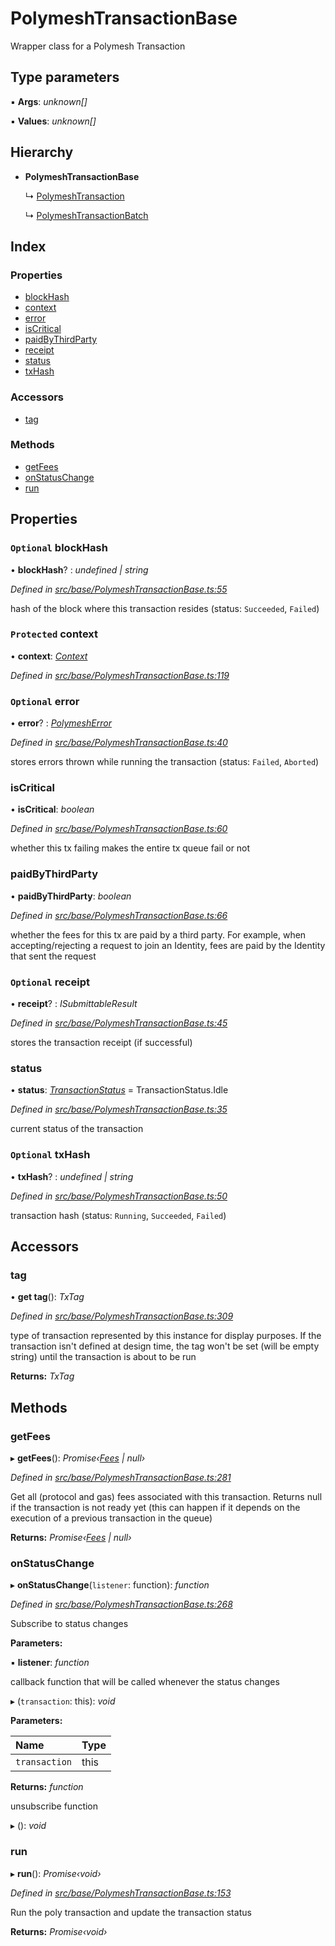 # PolymeshTransactionBase

Wrapper class for a Polymesh Transaction

## Type parameters

▪ **Args**: _unknown\[\]_

▪ **Values**: _unknown\[\]_

## Hierarchy

* **PolymeshTransactionBase**

  ↳ [PolymeshTransaction](polymeshtransaction.md)

  ↳ [PolymeshTransactionBatch](polymeshtransactionbatch.md)

## Index

### Properties

* [blockHash](polymeshtransactionbase.md#optional-blockhash)
* [context](polymeshtransactionbase.md#protected-context)
* [error](polymeshtransactionbase.md#optional-error)
* [isCritical](polymeshtransactionbase.md#iscritical)
* [paidByThirdParty](polymeshtransactionbase.md#paidbythirdparty)
* [receipt](polymeshtransactionbase.md#optional-receipt)
* [status](polymeshtransactionbase.md#status)
* [txHash](polymeshtransactionbase.md#optional-txhash)

### Accessors

* [tag](polymeshtransactionbase.md#tag)

### Methods

* [getFees](polymeshtransactionbase.md#getfees)
* [onStatusChange](polymeshtransactionbase.md#onstatuschange)
* [run](polymeshtransactionbase.md#run)

## Properties

### `Optional` blockHash

• **blockHash**? : _undefined \| string_

_Defined in_ [_src/base/PolymeshTransactionBase.ts:55_](https://github.com/PolymathNetwork/polymesh-sdk/blob/a0872cf4/src/base/PolymeshTransactionBase.ts#L55)

hash of the block where this transaction resides \(status: `Succeeded`, `Failed`\)

### `Protected` context

• **context**: [_Context_](context.md)

_Defined in_ [_src/base/PolymeshTransactionBase.ts:119_](https://github.com/PolymathNetwork/polymesh-sdk/blob/a0872cf4/src/base/PolymeshTransactionBase.ts#L119)

### `Optional` error

• **error**? : [_PolymeshError_](polymesherror.md)

_Defined in_ [_src/base/PolymeshTransactionBase.ts:40_](https://github.com/PolymathNetwork/polymesh-sdk/blob/a0872cf4/src/base/PolymeshTransactionBase.ts#L40)

stores errors thrown while running the transaction \(status: `Failed`, `Aborted`\)

### isCritical

• **isCritical**: _boolean_

_Defined in_ [_src/base/PolymeshTransactionBase.ts:60_](https://github.com/PolymathNetwork/polymesh-sdk/blob/a0872cf4/src/base/PolymeshTransactionBase.ts#L60)

whether this tx failing makes the entire tx queue fail or not

### paidByThirdParty

• **paidByThirdParty**: _boolean_

_Defined in_ [_src/base/PolymeshTransactionBase.ts:66_](https://github.com/PolymathNetwork/polymesh-sdk/blob/a0872cf4/src/base/PolymeshTransactionBase.ts#L66)

whether the fees for this tx are paid by a third party. For example, when accepting/rejecting a request to join an Identity, fees are paid by the Identity that sent the request

### `Optional` receipt

• **receipt**? : _ISubmittableResult_

_Defined in_ [_src/base/PolymeshTransactionBase.ts:45_](https://github.com/PolymathNetwork/polymesh-sdk/blob/a0872cf4/src/base/PolymeshTransactionBase.ts#L45)

stores the transaction receipt \(if successful\)

### status

• **status**: [_TransactionStatus_](../enums/transactionstatus.md) = TransactionStatus.Idle

_Defined in_ [_src/base/PolymeshTransactionBase.ts:35_](https://github.com/PolymathNetwork/polymesh-sdk/blob/a0872cf4/src/base/PolymeshTransactionBase.ts#L35)

current status of the transaction

### `Optional` txHash

• **txHash**? : _undefined \| string_

_Defined in_ [_src/base/PolymeshTransactionBase.ts:50_](https://github.com/PolymathNetwork/polymesh-sdk/blob/a0872cf4/src/base/PolymeshTransactionBase.ts#L50)

transaction hash \(status: `Running`, `Succeeded`, `Failed`\)

## Accessors

### tag

• **get tag**\(\): _TxTag_

_Defined in_ [_src/base/PolymeshTransactionBase.ts:309_](https://github.com/PolymathNetwork/polymesh-sdk/blob/a0872cf4/src/base/PolymeshTransactionBase.ts#L309)

type of transaction represented by this instance for display purposes. If the transaction isn't defined at design time, the tag won't be set \(will be empty string\) until the transaction is about to be run

**Returns:** _TxTag_

## Methods

### getFees

▸ **getFees**\(\): _Promise‹_[_Fees_](../interfaces/fees.md) _\| null›_

_Defined in_ [_src/base/PolymeshTransactionBase.ts:281_](https://github.com/PolymathNetwork/polymesh-sdk/blob/a0872cf4/src/base/PolymeshTransactionBase.ts#L281)

Get all \(protocol and gas\) fees associated with this transaction. Returns null if the transaction is not ready yet \(this can happen if it depends on the execution of a previous transaction in the queue\)

**Returns:** _Promise‹_[_Fees_](../interfaces/fees.md) _\| null›_

### onStatusChange

▸ **onStatusChange**\(`listener`: function\): _function_

_Defined in_ [_src/base/PolymeshTransactionBase.ts:268_](https://github.com/PolymathNetwork/polymesh-sdk/blob/a0872cf4/src/base/PolymeshTransactionBase.ts#L268)

Subscribe to status changes

**Parameters:**

▪ **listener**: _function_

callback function that will be called whenever the status changes

▸ \(`transaction`: this\): _void_

**Parameters:**

| Name | Type |
| :--- | :--- |
| `transaction` | this |

**Returns:** _function_

unsubscribe function

▸ \(\): _void_

### run

▸ **run**\(\): _Promise‹void›_

_Defined in_ [_src/base/PolymeshTransactionBase.ts:153_](https://github.com/PolymathNetwork/polymesh-sdk/blob/a0872cf4/src/base/PolymeshTransactionBase.ts#L153)

Run the poly transaction and update the transaction status

**Returns:** _Promise‹void›_

